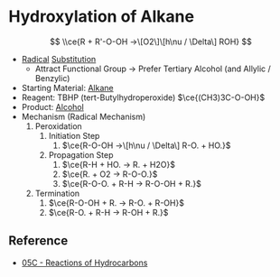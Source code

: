 # Hydroxylation of Alkane

$$
\\ce{R + R'-O-OH ->\[O2\]\[h\nu / \Delta\] ROH}
$$

* [Radical](Reaction%20Component/Free%20Radical.md) [Substitution](Classification%20of%20Organic%20Reaction/Substitution%20Reaction.md)
  * Attract Functional Group → Prefer Tertiary Alcohol (and Allylic / Benzylic)
* Starting Material: [Alkane](../Chemical%20Species/Alkyl%20Group.md)
* Reagent: TBHP (tert-Butylhydroperoxide) $\ce{(CH3)3C-O-OH}$
* Product: [Alcohol](../Chemical%20Species/Hydroxyl%20Group.md)
* Mechanism (Radical Mechanism)
  1. Peroxidation
     1. Initiation Step
        1. $\ce{R-O-OH ->\[h\nu / \Delta\] R-O. + HO.}$
     1. Propagation Step
        1. $\ce{R-H + HO. -> R. + H2O}$
        1. $\ce{R. + O2 -> R-O-O.}$
        1. $\ce{R-O-O. + R-H -> R-O-OH + R.}$
  1. Termination
     1. $\ce{R-O-OH + R. -> R-O. + R-OH}$
     1. $\ce{R-O. + R-H -> R-OH + R.}$

## Reference

* [05C - Reactions of Hydrocarbons](../../../../00%20-%20Summary/SCCH134%20-%20Organic%20Chemistry%20for%20Medical%20Science/05C%20-%20Reactions%20of%20Hydrocarbons.md)
